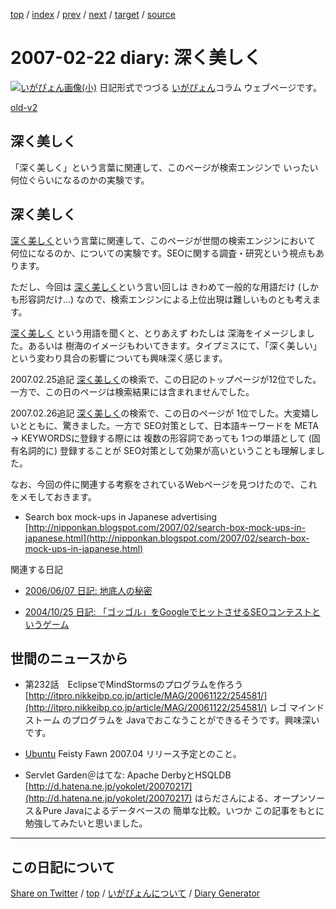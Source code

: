 [top](https://igapyon.github.io/diary/) 
 / [index](https://igapyon.github.io/diary/2007/index.html) 
 / [prev](https://igapyon.github.io/diary/2007/ig070221.html) 
 / [next](https://igapyon.github.io/diary/2007/ig070226.html) 
 / [target](https://igapyon.github.io/diary/2007/ig070222.html) 
 / [source](https://github.com/igapyon/diary/blob/gh-pages/2007/ig070222.html.src.md) 

2007-02-22 diary: 深く美しく
=====================================================================================================
[![いがぴょん画像(小)](https://igapyon.github.io/diary/images/iga200306s.jpg "いがぴょん")](https://igapyon.github.io/diary/memo/memoigapyon.html) 日記形式でつづる [いがぴょん](https://igapyon.github.io/diary/memo/memoigapyon.html)コラム ウェブページです。

[old-v2](ig070222-orig.html)

## 深く美しく

「深く美しく」という言葉に関連して、このページが検索エンジンで いったい何位ぐらいになるのかの実験です。


## 深く美しく

[深く美しく](ig070222.html)という言葉に関連して、このページが世間の検索エンジンにおいて 何位になるのか、についての実験です。SEOに関する調査・研究という視点もあります。

ただし、今回は [深く美しく](ig070222.html)という言い回しは きわめて一般的な用語だけ (しかも形容詞だけ…) なので、検索エンジンによる上位出現は難しいものとも考えます。

[深く美しく](ig070222.html) という用語を聞くと、とりあえず わたしは 深海をイメージしました。あるいは 樹海のイメージもわいてきます。タイプミスにて、「深く美しい」という変わり具合の影響についても興味深く感じます。

2007.02.25追記 [深く美しく](ig070222.html)の検索で、この日記のトップページが12位でした。一方で、この日のページは検索結果には含まれませんでした。

2007.02.26追記 [深く美しく](ig070222.html)の検索で、この日のページが 1位でした。大変嬉しいとともに、驚きました。一方で SEO対策として、日本語キーワードを META → KEYWORDSに登録する際には 複数の形容詞であっても 1つの単語として (固有名詞的に) 登録することが SEO対策として効果が高いということも理解しました。

なお、今回の件に関連する考察をされているWebページを見つけたので、これをメモしておきます。

* Search box mock-ups in Japanese advertising
  [http://nipponkan.blogspot.com/2007/02/search-box-mock-ups-in-japanese.html](http://nipponkan.blogspot.com/2007/02/search-box-mock-ups-in-japanese.html)

関連する日記

* [2006/06/07 日記: 地底人の秘密](../2006/ig060607.html)
  
* [2004/10/25 日記: 「ゴッゴル」をGoogleでヒットさせるSEOコンテストというゲーム](../2004/ig041025.html)

## 世間のニュースから

* 第232話　EclipseでMindStormsのプログラムを作ろう
  [http://itpro.nikkeibp.co.jp/article/MAG/20061122/254581/](http://itpro.nikkeibp.co.jp/article/MAG/20061122/254581/)
  レゴ マインドストーム のプログラムを Javaでおこなうことができるそうです。興味深いです。
  
* [Ubuntu](http://www.igapyon.jp/igapyon/diary/keyword/ubuntu.html) Feisty Fawn
  2007.04 リリース予定とのこと。
  
* Servlet Garden＠はてな: Apache DerbyとHSQLDB
  [http://d.hatena.ne.jp/yokolet/20070217](http://d.hatena.ne.jp/yokolet/20070217)
  はらださんによる、オープンソース＆Pure Javaによるデータベースの 簡単な比較。いつか この記事をもとに勉強してみたいと思いました。

----------------------------------------------------------------------------------------------------

## この日記について

[Share on Twitter](https://twitter.com/intent/tweet?hashtags=igapyon%2Cdiary%2C%E3%81%84%E3%81%8C%E3%81%B4%E3%82%87%E3%82%93&text=%E6%B7%B1%E3%81%8F%E7%BE%8E%E3%81%97%E3%81%8F&url=https%3A%2F%2Figapyon.github.io%2Fdiary%2F2007%2Fig070222.html) / [top](https://igapyon.github.io/diary/) / [いがぴょんについて](https://igapyon.github.io/diary/memo/memoigapyon.html) / [Diary Generator](https://github.com/igapyon/igapyonv3)
